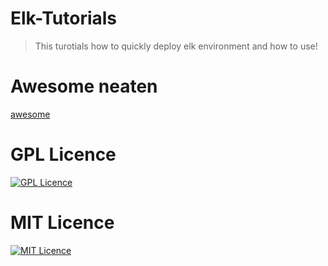# Elk-Tutorials
> This turotials how to quickly deploy elk environment and how to use!




















# Awesome neaten
[awesome](https://github.com/sindresorhus/awesome)


# GPL Licence
[![GPL Licence](https://badges.frapsoft.com/os/gpl/gpl.svg?v=103)](https://opensource.org/licenses/GPL-3.0/)
# MIT Licence
[![MIT Licence](https://badges.frapsoft.com/os/mit/mit.svg?v=103)](https://opensource.org/licenses/mit-license.php)
